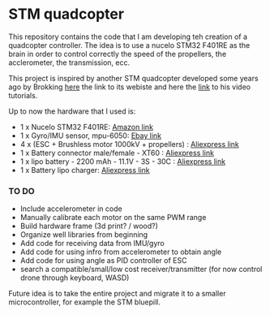 # STM quadcopter

This repository contains the code that I am developing teh creation of a quadcopter controller. The idea is to use a nucelo STM32 F401RE as the brain in order to control correctly the speed of the propellers, the acclerometer, the transmission, ecc.

This project is inspired by another STM quadcopter developed some years ago by Brokking [here](http://www.brokking.net/ymfc-32_main.html) the link to its webiste and here the [link](https://www.youtube.com/user/MacPuffdog) to his video tutorials.

Up to now the hardware that I used is:

- 1 x Nucelo STM32 F401RE: [Amazon link](https://www.amazon.com/NUCLEO-F401RE-Nucleo-64-Development-STM32F401RE-connectivity/dp/B07JYBPWN4)
- 1 x Gyro/IMU sensor, mpu-6050: [Ebay link](https://www.ebay.it/itm/253105882143)
- 4 x (ESC + Brushless motor 1000kV + propellers) : [Aliexpress link](https://it.aliexpress.com/item/4000443619541.html?spm=a2g0s.9042311.0.0.27424c4dM7aEG2)
- 1 x  Battery connector male/female - XT60 : [Aliexpress link](https://it.aliexpress.com/item/33004745121.html?spm=a2g0s.9042311.0.0.27424c4dGhvzAx)
- 1 x lipo battery - 2200 mAh - 11.1V - 3S - 30C : [Aliexpress link](https://it.aliexpress.com/item/1005003134034389.html?spm=a2g0s.9042311.0.0.27424c4dGhvzAx)
- 1 x Battery lipo charger: [Aliexpress link](https://it.aliexpress.com/item/4000917057193.html?spm=a2g0s.9042311.0.0.27424c4dGhvzAx)



### TO DO

- Include accelerometer in code
- Manually calibrate each motor on the same PWM range
- Build hardware frame (3d print? / wood?)
- Organize well libraries from beginning
- Add code for receiving data from IMU/gyro
- Add code for using infro from accelerometer to obtain angle
- Add code for using angle as PID controller of ESC
- search a compatible/small/low cost receiver/transmitter (for now control drone through keyboard, WASD)

Future idea is to take the entire project and migrate it to a smaller microcontroller, for example the STM bluepill.
